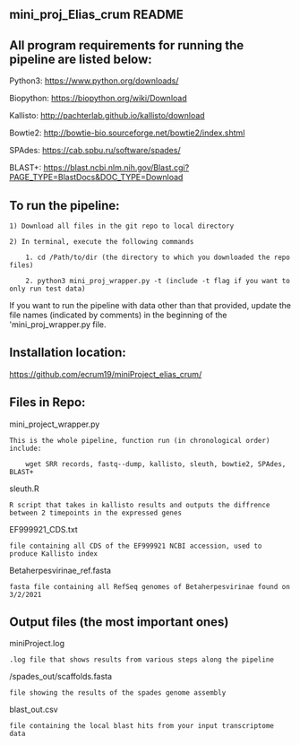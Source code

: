 ## mini_proj_Elias_crum README

## All program requirements for running the pipeline are listed below:
  
  Python3: https://www.python.org/downloads/
  
  Biopython: https://biopython.org/wiki/Download
  
  Kallisto: http://pachterlab.github.io/kallisto/download
  
  Bowtie2: http://bowtie-bio.sourceforge.net/bowtie2/index.shtml
  
  SPAdes: https://cab.spbu.ru/software/spades/
  
  BLAST+: https://blast.ncbi.nlm.nih.gov/Blast.cgi?PAGE_TYPE=BlastDocs&DOC_TYPE=Download
  
  
## To run the pipeline:

    1) Download all files in the git repo to local directory
 
    2) In terminal, execute the following commands 
  
        1. cd /Path/to/dir (the directory to which you downloaded the repo files)
  
        2. python3 mini_proj_wrapper.py -t (include -t flag if you want to only run test data)

If you want to run the pipeline with data other than that provided, update the file names (indicated by comments) in the beginning of the 'mini_proj_wrapper.py file.


## Installation location:

  https://github.com/ecrum19/miniProject_elias_crum/


## Files in Repo:

mini_project_wrapper.py

    This is the whole pipeline, function run (in chronological order) include:
    
        wget SRR records, fastq--dump, kallisto, sleuth, bowtie2, SPAdes, BLAST+

sleuth.R

    R script that takes in kallisto results and outputs the diffrence between 2 timepoints in the expressed genes

EF999921_CDS.txt

    file containing all CDS of the EF999921 NCBI accession, used to produce Kallisto index

Betaherpesvirinae_ref.fasta
    
    fasta file containing all RefSeq genomes of Betaherpesvirinae found on 3/2/2021
    
    
## Output files (the most important ones)

miniProject.log

    .log file that shows results from various steps along the pipeline

/spades_out/scaffolds.fasta
    
    file showing the results of the spades genome assembly

blast_out.csv

    file containing the local blast hits from your input transcriptome data
